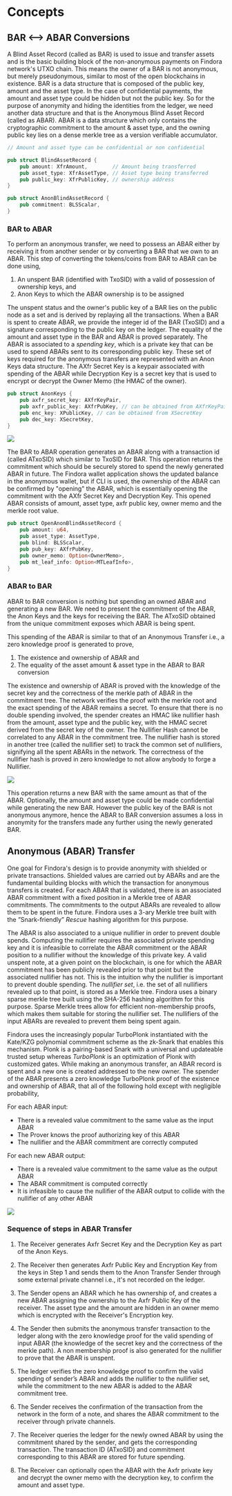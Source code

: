 # Concepts 

## BAR <--> ABAR Conversions

A Blind Asset Record (called as BAR) is used to issue and transfer assets and is the basic building block of the non-anonymous payments on Findora network's UTXO chain. This means the owner of a BAR is not anonymous, but merely pseudonymous, similar to most of the open blockchains in existence. BAR is a data structure that is composed of the public key, amount and the asset type. In the case of confidential payments, the amount and asset type could be hidden but not the public key. So for the purpose of anonymity and hiding the identities from the ledger, we need another data structure and that is the Anonymous Blind Asset Record (called as ABAR). ABAR is a data structure which only contains the cryptographic commitment to the amount & asset type, and the owning public key lies on a dense merkle tree as a version verifiable accumulator.
<!--- is the randomized version of the owning public key with the randomizer unknown to the network. -->

```rust
// Amount and asset type can be confidential or non confidential

pub struct BlindAssetRecord {
    pub amount: XfrAmount,        // Amount being transferred
    pub asset_type: XfrAssetType, // Asset type being transferred
    pub public_key: XfrPublicKey, // ownership address
}
```
```rust
pub struct AnonBlindAssetRecord {
    pub commitment: BLSScalar,
}
```

### BAR to ABAR
To perform an anonymous transfer, we need to possess an ABAR either by receiving it from another sender or by converting a BAR that we own to an ABAR. This step of converting the tokens/coins from BAR to ABAR can be done using,
1. An unspent BAR (identified with TxoSID) with a valid of possession of ownership keys, and
2. Anon Keys to which the ABAR ownership is to be assigned
<!--- ABAR consists of the cryptographic commitment to the amount along with the randomized public key, which is unique to each transaction. The BAR to ABAR operation returns a randomizer aka the diversifier, which is required for further transfers as the randomized public key which gets stored on the ledger through the ABAR is obtained only from the randomizer and the anonymous (non-randomized) public key of the user.-->

The unspent status and the owner's public key of a BAR lies on the public node as a set and is derived by replaying all the transactions. When a BAR is spent to create ABAR, we provide the integer id of the BAR (TxoSID) and a signature corresponding to the public key on the ledger. The equality of the amount and asset type in the BAR and ABAR is proved separately. The ABAR is associated to a *spending key*, which is a private key that can be used to spend ABARs sent to its corresponding public key. These set of keys required for the anonymous transfers are represented with an Anon Keys data structure. The AXfr Secret Key is a keypair associated with spending of the ABAR while Decryption Key is a secret key that is used to encrypt or decrypt the Owner Memo (the HMAC of the owner).

```rust
pub struct AnonKeys {
    pub axfr_secret_key: AXfrKeyPair,
    pub axfr_public_key: AXfrPubKey, // can be obtained from AXfrKeyPair
    pub enc_key: XPublicKey, // can be obtained from XSecretKey
    pub dec_key: XSecretKey, 
}
```

![](https://i.imgur.com/fnFWUh3.jpeg)

The BAR to ABAR operation generates an ABAR along with a transaction id (called ATxoSID) which similar to TxoSID for BAR. This operation returns the commitment which should be securely stored to spend the newly generated ABAR in future. The Findora wallet application shows the updated balance in the anonymous wallet, but if CLI is used, the ownership of the ABAR can be confirmed by "opening" the ABAR, which is essentially opening the commitment with the AXfr Secret Key and Decryption Key. This opened ABAR consists of amount, asset type, axfr public key, owner memo and the merkle root value.

```rust
pub struct OpenAnonBlindAssetRecord {
    pub amount: u64,
    pub asset_type: AssetType,
    pub blind: BLSScalar,
    pub pub_key: AXfrPubKey,
    pub owner_memo: Option<OwnerMemo>,
    pub mt_leaf_info: Option<MTLeafInfo>,
}
```

### ABAR to BAR

ABAR to BAR conversion is nothing but spending an owned ABAR and generating a new BAR. We need to present the commitment of the ABAR, the Anon Keys and the keys for receiving the BAR. The ATxoSID obtained from the unique commitment exposes which ABAR is being spent.

This spending of the ABAR is similar to that of an Anonymous Transfer i.e., a zero knowledge proof is generated to prove,
1. The existence and ownership of ABAR and
2. The equality of the asset amount & asset type in the ABAR to BAR conversion

The existence and ownership of ABAR is proved with the knowledge of the secret key and the correctness of the merkle path of ABAR in the commitment tree. The network verifies the proof with the merkle root and the exact spending of the ABAR remains a secret. To ensure that there is no double spending involved, the spender creates an HMAC like nullifier hash from the amount, asset type and the public key, with the HMAC secret derived from the secret key of the owner. The Nullifier Hash cannot be correlated to any ABAR in the commitment tree. The nullifier hash is stored in another tree (called the nullifier set) to track the common set of nullifiers, signifying all the spent ABARs in the network. The correctness of the nullifier hash is proved in zero knowledge to not allow anybody to forge a Nullifier.

![](https://i.imgur.com/OkZGIdU.png)

This operation returns a new BAR with the same amount as that of the ABAR. Optionally, the amount and asset type could be made confidential while generating the new BAR. However the public key of the BAR is not anonymous anymore, hence the ABAR to BAR conversion assumes a loss in anonymity for the transfers made any further using the newly generated BAR.

## Anonymous (ABAR) Transfer

One goal for Findora's design is to provide anonymity with shielded or private transactions. Shielded values are carried out by ABARs and are the fundamental building blocks with which the transaction for anonymous transfers is created. For each ABAR that is validated, there is an associated ABAR commitment with a fixed position in a Merkle tree of ABAR commitments. The commitments to the output ABARs are revealed to allow them to be spent in the future. Findora uses a 3-ary Merkle tree built with the ”Snark-friendly” *Rescue* hashing algorithm for this purpose.

The ABAR is also associated to a unique nullifier in order to prevent double spends. Computing the nullifier requires the associated private spending key and it is infeasible to correlate the ABAR commitment or the ABAR position to a nullifier without the knowledge of this private key. A valid unspent note, at a given point on the blockchain, is one for which the ABAR commitment has been publicly revealed prior to that point but the associated nullifier has not. This is the intuition why the nullifier is important to prevent double spending. The *nullifier set*, i.e. the set of all nullifiers revealed up to that point, is stored as a Merkle tree. Findora uses a binary sparse merkle tree built using the SHA-256 hashing algorithm for this purpose. Sparse Merkle trees allow for efficient non-membership proofs, which makes them suitable for storing the nullifier set. The nullifiers of the input ABARs are revealed to prevent them being spent again.

Findora uses the increasingly popular TurboPlonk instantiated with the Kate/KZG polynomial commitment scheme as the zk-Snark that enables this mechanism. Plonk is a pairing-based Snark with a universal and updateable trusted setup whereas *TurboPlonk* is an optimization of Plonk with customized gates. While making an anonymous transfer, an ABAR record is spent and a new one is created addressed to the new owner. The spender of the ABAR presents a zero knowledge TurboPlonk proof of the existence and ownership of ABAR, that all of the following hold except with negligible probability,

For each ABAR input:

* There is a revealed value commitment to the same value as the input ABAR
* The Prover knows the proof authorizing key of this ABAR
* The nullifier and the ABAR commitment are correctly computed

For each new ABAR output:

* There is a revealed value commitment to the same value as the output ABAR
* The ABAR commitment is computed correctly
* It is infeasible to cause the nullifier of the ABAR output to collide with the nullifier of any other ABAR

![](https://i.imgur.com/wQnXExC.png)


### Sequence of steps in ABAR Transfer

1. The Receiver generates Axfr Secret Key and the Decryption Key as part of the Anon Keys.

2. The Receiver then generates Axfr Public Key and Encryption Key from the keys in Step 1 and sends them to the Anon Transfer Sender through some external private channel i.e., it's not recorded on the ledger.

3. The Sender opens an ABAR which he has ownership of, and creates a new ABAR assigning the ownership to the Axfr Public Key of the receiver. The asset type and the amount are hidden in an owner memo which is encrypted with the Receiver's Encryption key.

4. The Sender then submits the anonymous transfer transaction to the ledger along with the zero knowledge proof for the valid spending of input ABAR (the knowledge of the secret key and the correctness of the merkle path). A non membership proof is also generated for the nullifier to prove that the ABAR is unspent.

5. The ledger verifies the zero knowledge proof to confirm the valid spending of sender’s ABAR and adds the nullifier to the nullifier set, while the commitment to the new ABAR is added to the ABAR commitment tree.

6. The Sender receives the confirmation of the transaction from the network in the form of a note, and shares the ABAR commitment to the receiver through private channels.

7. The Receiver queries the ledger for the newly owned ABAR by using the commitment shared by the sender, and gets the corresponding transaction. The transaction ID (ATxoSID) and commitment corresponding to this ABAR are stored for future spending.

8. The Receiver can optionally open the ABAR with the Axfr private key and decrypt the owner memo with the decryption key, to confirm the amount and asset type.


<!--- ![](https://i.imgur.com/CXOqKW0.png) -->
<!--- ![](https://i.imgur.com/0q1AvYW.png) -->
<!--- ![](https://i.imgur.com/rYTLMKk.png) -->
<!--- ![](https://i.imgur.com/098kKlh.png) -->
<!--- 3. The Sender generates a commitment using the AXfrPublicKey that was sent by the receiver in Step 2 and uses it later to submit a transaction to the ledger. So, the sender also indirectly creates the owner memo with which the receiver opens the ABAR since ABAR contains the AXFR Note and AXFR Note contains the AXFR Body which in turn contains the owner memo. -->

<!--- 7. The Receiver generates the randomized public key from his private key in step 1 and randomizer from step 5.-->
<!--- 9. The Receiver wallet saves the TxoSID of the ABAR and commitment combination as a unspent anonymous asset in the local database.
9. In the future, the Receiver is a potential new sender and utilizes his now opened ABAR as in Step 8 to generate a new transaction with the nullifier (Step 3). -->